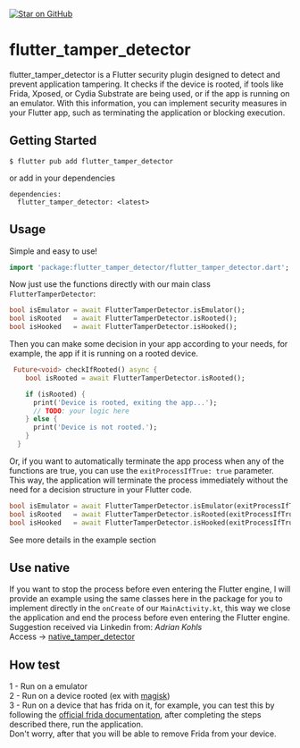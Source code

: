 [![Star on GitHub](https://img.shields.io/github/stars/kauemurakami/flutter_tamper_detector.svg?style=flat&logo=github&colorB=deeppink&label=stars)](https://github.com/kauemurakami/flutter_tamper_detector)
# flutter_tamper_detector

flutter_tamper_detector is a Flutter security plugin designed to detect and prevent application tampering. It checks if the device is rooted, if tools like Frida, Xposed, or Cydia Substrate are being used, or if the app is running on an emulator. With this information, you can implement security measures in your Flutter app, such as terminating the application or blocking execution.

## Getting Started

```
$ flutter pub add flutter_tamper_detector
```
or add in your dependencies
```
dependencies:
  flutter_tamper_detector: <latest>
```

## Usage

Simple and easy to use!<br/>

```dart
import 'package:flutter_tamper_detector/flutter_tamper_detector.dart';
```
Now just use the functions directly with our main class `FlutterTamperDetector`:<br/>

```dart
bool isEmulator = await FlutterTamperDetector.isEmulator();
bool isRooted   = await FlutterTamperDetector.isRooted();
bool isHooked   = await FlutterTamperDetector.isHooked();
```
Then you can make some decision in your app according to your needs, for example, the app if it is running on a rooted device.<br/>
```dart
 Future<void> checkIfRooted() async {
    bool isRooted = await FlutterTamperDetector.isRooted();

    if (isRooted) {
      print('Device is rooted, exiting the app...');
      // TODO: your logic here
    } else {
      print('Device is not rooted.');
    }
  }
```
Or, if you want to automatically terminate the app process when any of the functions are true, you can use the `exitProcessIfTrue: true` parameter.<br>
This way, the application will terminate the process immediately without the need for a decision structure in your Flutter code.<br>
```dart
bool isEmulator = await FlutterTamperDetector.isEmulator(exitProcessIfTrue: true);
bool isRooted   = await FlutterTamperDetector.isRooted(exitProcessIfTrue: true);
bool isHooked   = await FlutterTamperDetector.isHooked(exitProcessIfTrue: true);
```
See more details in the example section<br/>

## Use native
If you want to stop the process before even entering the Flutter engine, I will provide an example using the same classes here in the package for you to implement directly in the `onCreate` of our `MainActivity.kt`, this way we close the application and end the process before even entering the Flutter engine. Suggestion received via Linkedin from: *Adrian Kohls*<br>
Access -> [native_tamper_detector](https://github.com/kauemurakami/native_tamper_detector)


## How test
 1 - Run on a emulator<br/>
 2 - Run on a device rooted (ex with [magisk](https://github.com/topjohnwu/Magisk))<br/>
 3 - Run on a device that has frida on it, for example, you can test this by following the [official frida documentation](https://frida.re/docs/android/), after completing the steps described there, run the application.<br/>
 Don't worry, after that you will be able to remove Frida from your device.<br/>
